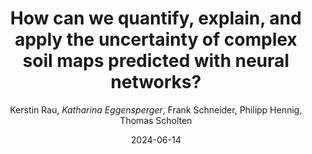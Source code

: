 ---
title: "How can we quantify, explain, and apply the uncertainty of complex soil maps predicted with neural networks?"
author: "Kerstin Rau, *Katharina Eggensperger*, Frank Schneider, Philipp Hennig, Thomas Scholten"
collection: publications
permalink: /publication/2024-STOTEN-Soil
date: 2024-06-14
venue: "Science of Total Environment (STOTEN)"
doi: 'https://doi.org/10.1016/j.scitotenv.2024.173720'
paperurl: 'https://www.sciencedirect.com/science/article/pii/S0048969724038671'
---